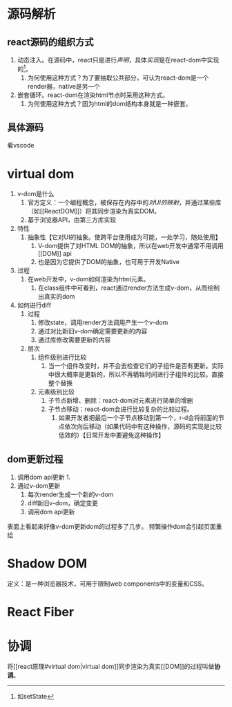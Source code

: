 # 源码解析
## react源码的组织方式
1. 动态注入。在源码中，react只是进行*声明*，具体*实现*是在react-dom中实现的[^1]。
	1. 为何使用这种方式？为了要抽取公共部分，可认为react-dom是一个render器，native是另一个
2. 嵌套循环。react-dom在渲染html节点时采用这种方式。
	1. 为何使用这种方式？因为html的dom结构本身就是一种嵌套。

## 具体源码
看vscode
# virtual dom
1. v-dom是什么
	1. 官方定义：一个编程概念，被保存在内存中的*对UI的映射*，并通过某些库（如[[ReactDOM]]）将其同步渲染为真实DOM。
	2. 基于浏览器API，由第三方库实现
2. 特性
	1. 抽象性【它对UI的抽象。使跨平台使用成为可能，一处学习，随处使用】
		1. V-dom提供了对HTML DOM的抽象，所以在web开发中通常不用调用[[DOM]] api
		2. 也是因为它提供了DOM的抽象，也可用于开发Native
3. 过程
	1. 在web开发中，v-dom如何渲染为html元素。
		1. 在class组件中可看到，react通过render方法生成v-dom，从而绘制出真实的dom
4. 如何进行diff
	1. 过程
		1. 修改state，调用render方法调用产生一个v-dom
		2. 通过对比新旧v-dom确定需要更新的内容
		3. 通过库修改需要更新的内容
	2. 层次
		1. 组件级别进行比较
			1. 当一个组件改变时，并不会去检查它们的子组件是否有更新。实际中很大概率是更新的，所以不再牺牲时间进行子组件的比较。直接整个替换
		2. 元素级别比较
			1. 子节点新增、删除：react-dom对元素进行简单的增删
			2. 子节点移动：react-dom会进行比较复杂的比较过程。
				1. 如果开发者把最后一个子节点移动到第一个，r-d会将前面的节点依次向后移动（如果代码中有这种操作，源码的实现是比较低效的）【日常开发中要避免这种操作】

## dom更新过程
1. 调用dom api更新
	1. 
2. 通过v-dom更新
	1. 每次render生成一个新的v-dom
	2. diff新旧v-dom，确定变更
	3. 调用dom api更新

表面上看起来好像v-dom更新dom的过程多了几步。
频繁操作dom会引起页面重绘

# Shadow DOM
定义：是一种浏览器技术，可用于限制web components中的变量和CSS。

# React Fiber
# 协调
将[[react原理#virtual dom|virtual dom]]同步渲染为真实[[DOM]]的过程叫做**协调**。

[^1]: 如setState